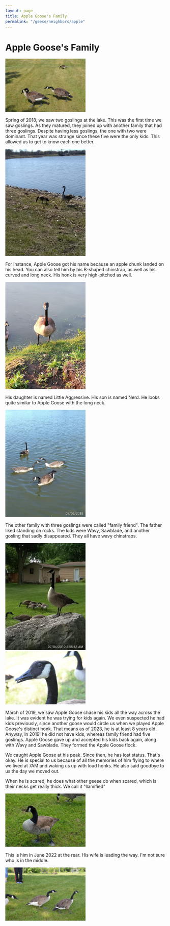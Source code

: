 ```yaml
---
layout: page
title: Apple Goose's Family
permalink: "/geese/neighbors/apple"
--- 
```


<h1>Apple Goose's Family</h1>

<img src="/images/geese/apple/applewife.jpg" alt="applewife" style="height: 50%; width: 50%;"/>

Spring of 2018, we saw two goslings at the lake. This was the first time we saw goslings. As they matured, they joined up with another family that had three goslings. Despite having less goslings, the one with two were dominant. That year was strange since these five were the only kids. This allowed us to get to know each one better.

<img src="/images/geese/apple/first.jpg" alt="first" style="height: 50%; width: 50%;"/>

For instance, Apple Goose got his name because an apple chunk landed on his head. You can also tell him by his B-shaped chinstrap, as well as his curved and long neck. His honk is very high-pitched as well.

<img src="/images/geese/apple/apple.jpg" alt="apple" style="height: 50%; width: 50%;"/>

His daughter is named Little Aggressive.
His son is named Nerd. He looks quite similar to Apple Goose with the long neck.

<img src="/images/geese/apple/family.jpg" alt="family" style="height: 50%; width: 50%;"/>

The other family with three goslings were called "family friend". The father liked standing on rocks. The kids were Wavy, Sawblade, and another gosling that sadly disappeared. They all have wavy chinstraps.

<img src="/images/geese/apple/rock.jpg" alt="rock" style="height: 50%; width: 50%;"/>

<img src="/images/geese/apple/wavy.jpg" alt="wavy" style="height: 50%; width: 50%;"/>

March of 2019, we saw Apple Goose chase his kids all the way across the lake. It was evident he was trying for kids again. We even suspected he had kids previously, since another goose would circle us when we played Apple Goose's distinct honk. That means as of 2023, he is at least 8 years old. Anyway, in 2019, he did not have kids, whereas family friend had five goslings. Apple Goose gave up and accepted his kids back again, along with Wavy and Sawblade. They formed the Apple Goose flock.

We caught Apple Goose at his peak. Since then, he has lost status. That's okay. He is special to us because of all the memories of him flying to where we lived at 7AM and waking us up with loud honks. He also said goodbye to us the day we moved out.

When he is scared, he does what other geese do when scared, which is their necks get really thick. We call it "llamified"

<img src="/images/geese/apple/llama.jpg" alt="llama" style="height: 50%; width: 50%;"/>

This is him in June 2022 at the rear. His wife is leading the way. I'm not sure who is in the middle.


<img src="/images/geese/apple/applerecent.jpg" alt="applerecent" style="height: 50%; width: 50%;"/>